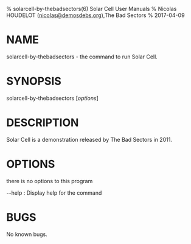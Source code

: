 % solarcell-by-thebadsectors(6) Solar Cell User Manuals
% Nicolas HOUDELOT (nicolas@demosdebs.org),The Bad Sectors
% 2017-04-09

# NAME
solarcell-by-thebadsectors - the command to run Solar Cell.

# SYNOPSIS
solarcell-by-thebadsectors [*options*]

# DESCRIPTION
Solar Cell is a demonstration released by The Bad Sectors in 2011.

# OPTIONS
there is no options to this program

\--help
:   Display help for the command

# BUGS
No known bugs.
